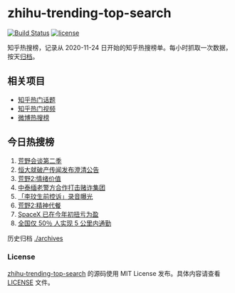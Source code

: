# zhihu-trending-top-search

[![Build Status](https://github.com/justjavac/zhihu-trending-top-search/workflows/ci/badge.svg?branch=main)](https://github.com/justjavac/zhihu-trending-top-search/actions)
[![license](https://img.shields.io/github/license/justjavac/zhihu-trending-top-search)](https://github.com/justjavac/zhihu-trending-top-search/blob/main/LICENSE)

知乎热搜榜，记录从 2020-11-24 日开始的知乎热搜榜单。每小时抓取一次数据，按天[归档](./archives)。

## 相关项目

- [知乎热门话题](https://github.com/justjavac/zhihu-trending-hot-questions)
- [知乎热门视频](https://github.com/justjavac/zhihu-trending-hot-video)
- [微博热搜榜](https://github.com/justjavac/weibo-trending-hot-search)

## 今日热搜榜

<!-- BEGIN -->
<!-- 最后更新时间 Sat Aug 19 2023 18:05:59 GMT+0800 (China Standard Time) -->

1. [荒野会谈第二季](https://www.zhihu.com/search?q=%E8%8D%92%E9%87%8E%E4%BC%9A%E8%B0%88%E7%AC%AC%E4%BA%8C%E5%AD%A3)
1. [恒大就破产传闻发布澄清公告](https://www.zhihu.com/search?q=%E6%81%92%E5%A4%A7%E5%B0%B1%E7%A0%B4%E4%BA%A7%E4%BC%A0%E9%97%BB%E5%8F%91%E5%B8%83%E6%BE%84%E6%B8%85%E5%85%AC%E5%91%8A)
1. [荒野2:情绪价值](https://www.zhihu.com/search?q=%E8%8D%92%E9%87%8E2%3A%E6%83%85%E7%BB%AA%E4%BB%B7%E5%80%BC)
1. [中泰缅老警方合作打击赌诈集团](https://www.zhihu.com/search?q=%E4%B8%AD%E6%B3%B0%E7%BC%85%E8%80%81%E8%AD%A6%E6%96%B9%E5%90%88%E4%BD%9C%E6%89%93%E5%87%BB%E8%B5%8C%E8%AF%88%E9%9B%86%E5%9B%A2)
1. [「李玟生前控诉」录音曝光](https://www.zhihu.com/search?q=%E3%80%8C%E6%9D%8E%E7%8E%9F%E7%94%9F%E5%89%8D%E6%8E%A7%E8%AF%89%E3%80%8D%E5%BD%95%E9%9F%B3%E6%9B%9D%E5%85%89)
1. [荒野2:精神代餐](https://www.zhihu.com/search?q=%E8%8D%92%E9%87%8E2%3A%E7%B2%BE%E7%A5%9E%E4%BB%A3%E9%A4%90)
1. [SpaceX 已在今年初扭亏为盈](https://www.zhihu.com/search?q=SpaceX%20%E5%B7%B2%E5%9C%A8%E4%BB%8A%E5%B9%B4%E5%88%9D%E6%89%AD%E4%BA%8F%E4%B8%BA%E7%9B%88)
1. [全国仅 50％ 人实现 5 公里内通勤](https://www.zhihu.com/search?q=%E5%85%A8%E5%9B%BD%E4%BB%85%2050%EF%BC%85%20%E4%BA%BA%E5%AE%9E%E7%8E%B0%205%20%E5%85%AC%E9%87%8C%E5%86%85%E9%80%9A%E5%8B%A4)

<!-- END -->

历史归档 [./archives](./archives)

### License

[zhihu-trending-top-search](https://github.com/justjavac/zhihu-trending-top-search) 的源码使用 MIT License
发布。具体内容请查看 [LICENSE](./LICENSE) 文件。
